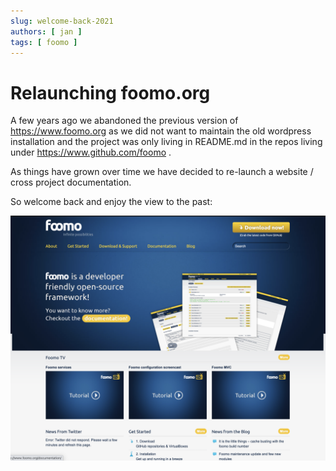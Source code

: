 ```yaml
---
slug: welcome-back-2021
authors: [ jan ]
tags: [ foomo ]
---
```


# Relaunching foomo.org

A few years ago we abandoned the previous version of https://www.foomo.org as we did not want to maintain the old wordpress installation and the project was only living in README.md in the repos living under https://www.github.com/foomo .

As things have grown over time we have decided to re-launch a website / cross project documentation.

So welcome back and enjoy the view to the past:

![blast from the past](blast-from-the-past.png)

